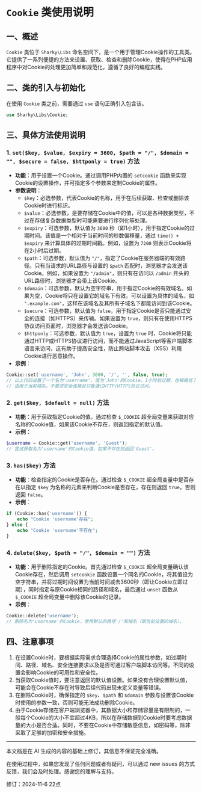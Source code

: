 # `Cookie` 类使用说明

## 一、概述

`Cookie` 类位于 `Sharky\Libs` 命名空间下，是一个用于管理Cookie操作的工具类。它提供了一系列便捷的方法来设置、获取、检查和删除Cookie，使得在PHP应用程序中对Cookie的处理更加简单和规范化，遵循了良好的编程实践。

## 二、类的引入与初始化

在使用 `Cookie` 类之前，需要通过 `use` 语句正确引入包含该。

```php
use Sharky\Libs\Cookie;
```

## 三、具体方法使用说明

### 1. `set($key, $value, $expiry = 3600, $path = "/", $domain = "", $secure = false, $httponly = true)` 方法

- **功能**：用于设置一个Cookie。通过调用PHP内置的 `setcookie` 函数来实现Cookie的设置操作，并可指定多个参数来定制Cookie的属性。
- **参数说明**：
  - `$key`：必选参数，代表Cookie的名称，用于在后续获取、检查或删除该Cookie时进行标识。
  - `$value`：必选参数，是要存储在Cookie中的值，可以是各种数据类型，不过在存储复杂数据类型时可能需要进行序列化等处理。
  - `$expiry`：可选参数，默认值为 `3600` 秒（即1小时），用于指定Cookie的过期时间。该值是一个相对于当前时间的秒数偏移量，通过 `time() + $expiry` 来计算具体的过期时间戳。例如，设置为 `7200` 则表示Cookie将在2小时后过期。
  - `$path`：可选参数，默认值为 `"/"`，指定了Cookie在服务器端的有效路径。只有当请求的URL路径与设置的 `$path` 匹配时，浏览器才会发送该Cookie。例如，如果设置为 `"/admin"`，则只有在访问以 `/admin` 开头的URL路径时，浏览器才会带上该Cookie。
  - `$domain`：可选参数，默认为空字符串，用于指定Cookie的有效域名。如果为空，Cookie将只在设置它的域名下有效。可以设置为具体的域名，如 `".example.com"`，这样在该域名及其所有子域名下都能访问到该Cookie。
  - `$secure`：可选参数，默认值为 `false`，用于指定Cookie是否只能通过安全的连接（如HTTPS）来传输。如果设置为 `true`，则只有在使用HTTPS协议访问页面时，浏览器才会发送该Cookie。
  - `$httponly`：可选参数，默认值为 `true`，设置为 `true` 时，Cookie将只能通过HTTP或HTTPS协议进行访问，而不能通过JavaScript等客户端脚本语言来访问，这有助于提高安全性，防止跨站脚本攻击（XSS）利用Cookie进行恶意操作。
- **示例**：

```php
Cookie::set('username', 'John', 3600, '/', '', false, true);
// 以上代码设置了一个名为'username'，值为'John'的Cookie，1小时后过期，在根路径下有效，
// 适用于当前域名，不要求安全连接且只能通过HTTP/HTTPS协议访问。
```

### 2. `get($key, $default = null)` 方法

- **功能**：用于获取指定Cookie的值。通过检查 `$_COOKIE` 超全局变量来获取对应名称的Cookie值，如果该Cookie不存在，则返回指定的默认值。
- **示例**：

```php
$username = Cookie::get('username', 'Guest');
// 尝试获取名为'username'的Cookie值，如果不存在则返回'Guest'。
```

### 3. `has($key)` 方法

- **功能**：检查指定的Cookie是否存在。通过检查 `$_COOKIE` 超全局变量中是否存在以指定 `$key` 为名称的元素来判断Cookie是否存在，存在则返回 `true`，否则返回 `false`。
- **示例**：

```php
if (Cookie::has('username')) {
    echo "Cookie 'username'存在";
} else {
    echo "Cookie 'username'不存在";
}
```

### 4. `delete($key, $path = "/", $domain = "")` 方法

- **功能**：用于删除指定的Cookie。首先通过检查 `$_COOKIE` 超全局变量确认该Cookie存在，然后调用 `setcookie` 函数设置一个同名的Cookie，将其值设为空字符串，并将过期时间设置为当前时间减去3600秒（即让Cookie立即过期），同时指定与原Cookie相同的路径和域名，最后通过 `unset` 函数从 `$_COOKIE` 超全局变量中删除该Cookie的记录。
- **示例**：

```php
Cookie::delete('username');
// 删除名为'username'的Cookie，使用默认的路径'/'和域名（即当前设置的域名）。
```

## 四、注意事项

1. 在设置Cookie时，要根据实际需求合理选择Cookie的属性参数，如过期时间、路径、域名、安全连接要求以及是否可通过客户端脚本访问等。不同的设置会影响Cookie的可用性和安全性。
2. 当获取Cookie值时，要注意返回的默认值设置。如果没有合理设置默认值，可能会在Cookie不存在时导致后续代码出现未定义变量等错误。
3. 在删除Cookie时，确保指定的 `$key`、`$path` 和 `$domain` 参数与设置该Cookie时使用的参数一致，否则可能无法成功删除Cookie。
4. 由于Cookie存储在客户端浏览器中，其数据大小和存储容量是有限制的，一般每个Cookie的大小不宜超过4KB，所以在存储数据到Cookie时要考虑数据量的大小是否合适。同时，不要在Cookie中存储敏感信息，如密码等，除非采取了足够的加密和安全措施。

---

本文档是在 AI 生成的内容的基础上修订，其信息不保证完全准确。

在使用过程中，如果您发现了任何问题或者有疑问，可以通过 new issues 的方式反馈，我们会及时处理。感谢您的理解与支持。

修订：2024-11-6 22点
